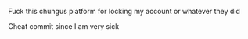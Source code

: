 Fuck this chungus platform for locking my account or whatever they did

Cheat commit since I am very sick